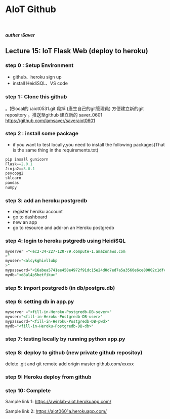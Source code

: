 # AIoT Github
<br>

##### auther :Saver

## Lecture 15: IoT Flask Web (deploy to heroku)

### step 0 : Setup Environment
* github、heroku sign up
* install HeidiSQL、VS code

### step 1 : Clone this github

。把local的 \aiot0531.git 殺掉 (產生自己的git管理員) 方便建立新的git repository
。推送至github 建立新的 saver_0601 https://github.com/iamsaver/saveraiot0601

### step 2 : install some package
* if you want to test locally,you need to install the following packages(That is the same thing in the requirements.txt)

```python
pip insall gunicorn   
Flask==2.0.1 
Jinja2==3.0.1 
psycopg2 
sklearn 
pandas  
numpy 
```

### step 3: add an heroku postgredb

* register heroku account
* go to dashboard
* new an app
* go to resource and add-on an Heroku postgredb

### step 4: login to heroku pstgredb using HeidiSQL


```sql
myserver ="<ec2-34-227-120-79.compute-1.amazonaws.com
>"
myuser="<alcykghivllubp
>"
mypassword="<16abea5741ee458e4972f91dc15e24d0d7ed7a5a3560e6ce80002c1dfc7955f2>"
mydb="<d8al4p5betfiku>"

```
### step 5: import postgredb (in db/postgre.db)


### step 6: setting db in app.py


```sql
myserver ="<fill-in-Heroku-Postgredb-DB-sever>"
myuser="<fill-in-Heroku-Postgredb-DB-user>"
mypassword="<fill-in-Heroku-Postgredb-DB-pwd>"
mydb="<fill-in-Heroku-Postgredb-DB-db>"

```
### step 7: testing locally by running python app.py

### step 8: deploy to github (new private github repositoy)

delete .git and git remote add origin master github.com/xxxxx


### step 9: Heroku deploy from github

### step 10: Complete

Sample link 1:
https://awinlab-aiot.herokuapp.com/

Sample link 2: 
https://aiot0601a.herokuapp.com/





